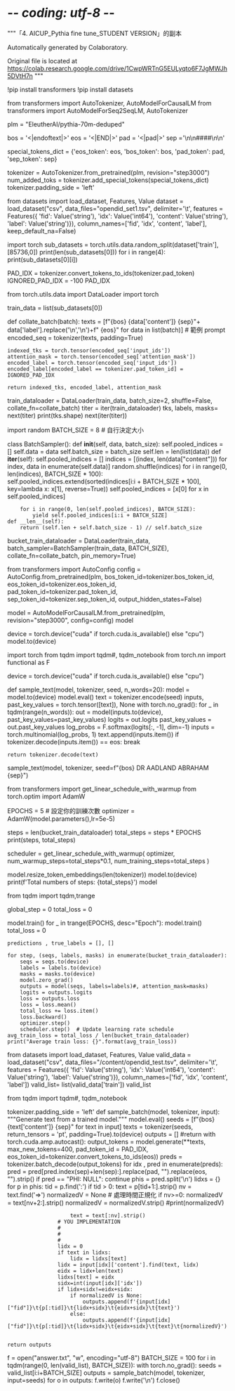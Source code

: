 # -*- coding: utf-8 -*-
"""「4. AICUP_Pythia fine tune_STUDENT VERSION」的副本

Automatically generated by Colaboratory.

Original file is located at
    https://colab.research.google.com/drive/1CwpWRTnG5EULyqto6F7JgMWJh5DVtH7n
"""

!pip install transformers
!pip install datasets

from transformers import AutoTokenizer, AutoModelForCausalLM
from transformers import AutoModelForSeq2SeqLM, AutoTokenizer

plm = "EleutherAI/pythia-70m-deduped"

bos = '<|endoftext|>'
eos = '<|END|>'
pad = '<|pad|>'
sep ='\n\n####\n\n'

special_tokens_dict = {'eos_token': eos, 'bos_token': bos, 'pad_token': pad, 'sep_token': sep}

tokenizer = AutoTokenizer.from_pretrained(plm, revision="step3000")
num_added_toks = tokenizer.add_special_tokens(special_tokens_dict)
tokenizer.padding_side = 'left'

from datasets import load_dataset, Features, Value
dataset = load_dataset("csv", data_files="opendid_set1.tsv", delimiter='\t',
                       features = Features({
                              'fid': Value('string'), 'idx': Value('int64'),
                              'content': Value('string'), 'label': Value('string')}),
                       column_names=['fid', 'idx', 'content', 'label'], keep_default_na=False)

import torch
sub_datasets = torch.utils.data.random_split(dataset['train'], [85736,0])
print(len(sub_datasets[0]))
for i in range(4): print(sub_datasets[0][i])

PAD_IDX = tokenizer.convert_tokens_to_ids(tokenizer.pad_token)
IGNORED_PAD_IDX = -100
PAD_IDX

from torch.utils.data import DataLoader
import torch

train_data = list(sub_datasets[0])

def collate_batch(batch):
    texts = [f"{bos} {data['content']} {sep}"+ data['label'].replace('\\n','\n')+f" {eos}" for data in list(batch)] # 範例 prompt
    encoded_seq = tokenizer(texts, padding=True)

    indexed_tks = torch.tensor(encoded_seq['input_ids'])
    attention_mask = torch.tensor(encoded_seq['attention_mask'])
    encoded_label = torch.tensor(encoded_seq['input_ids'])
    encoded_label[encoded_label == tokenizer.pad_token_id] = IGNORED_PAD_IDX

    return indexed_tks, encoded_label, attention_mask

train_dataloader = DataLoader(train_data, batch_size=2, shuffle=False, collate_fn=collate_batch)
titer = iter(train_dataloader)
tks, labels, masks= next(titer)
print(tks.shape)
next(iter(titer))

import random
BATCH_SIZE = 8 # 自行決定大小

class BatchSampler():
    def __init__(self, data, batch_size):
        self.pooled_indices = []
        self.data = data
        self.batch_size = batch_size
        self.len = len(list(data))
    def __iter__(self):
        self.pooled_indices = []
        indices = [(index, len(data["content"])) for index, data in enumerate(self.data)]
        random.shuffle(indices)
        for i in range(0, len(indices), BATCH_SIZE * 100):
            self.pooled_indices.extend(sorted(indices[i:i + BATCH_SIZE * 100], key=lambda x: x[1], reverse=True))
        self.pooled_indices = [x[0] for x in self.pooled_indices]

        for i in range(0, len(self.pooled_indices), BATCH_SIZE):
            yield self.pooled_indices[i:i + BATCH_SIZE]
    def __len__(self):
        return (self.len + self.batch_size - 1) // self.batch_size

bucket_train_dataloader = DataLoader(train_data, batch_sampler=BatchSampler(train_data, BATCH_SIZE),
                                     collate_fn=collate_batch, pin_memory=True)

from transformers import AutoConfig
config = AutoConfig.from_pretrained(plm,
                                    bos_token_id=tokenizer.bos_token_id,
                                    eos_token_id=tokenizer.eos_token_id,
                                    pad_token_id=tokenizer.pad_token_id,
                                    sep_token_id=tokenizer.sep_token_id,
                                    output_hidden_states=False)

model = AutoModelForCausalLM.from_pretrained(plm, revision="step3000", config=config)
model

device = torch.device("cuda" if torch.cuda.is_available() else "cpu")
model.to(device)

import torch
from tqdm import tqdm#, tqdm_notebook
from torch.nn import functional as F

device = torch.device("cuda" if torch.cuda.is_available() else "cpu")

def sample_text(model, tokenizer, seed, n_words=20):
    model = model.to(device)
    model.eval()
    text = tokenizer.encode(seed)
    inputs, past_key_values = torch.tensor([text]), None
    with torch.no_grad():
        for _ in tqdm(range(n_words)):
            out = model(inputs.to(device), past_key_values=past_key_values)
            logits = out.logits
            past_key_values = out.past_key_values
            log_probs = F.softmax(logits[:, -1], dim=-1)
            inputs = torch.multinomial(log_probs, 1)
            text.append(inputs.item())
            if tokenizer.decode(inputs.item()) == eos:
                break


    return tokenizer.decode(text)

sample_text(model, tokenizer, seed=f"{bos} DR AADLAND ABRAHAM {sep}")

from transformers import get_linear_schedule_with_warmup
from torch.optim import AdamW

EPOCHS = 5 # 設定你的訓練次數
optimizer = AdamW(model.parameters(),lr=5e-5)

steps = len(bucket_train_dataloader)
total_steps = steps * EPOCHS
print(steps, total_steps)

scheduler = get_linear_schedule_with_warmup(
    optimizer,
    num_warmup_steps=total_steps*0.1,
    num_training_steps=total_steps
)

model.resize_token_embeddings(len(tokenizer))
model.to(device)
print(f'Total numbers of steps: {total_steps}')
model

from tqdm import tqdm,trange

global_step = 0
total_loss = 0

model.train()
for _ in trange(EPOCHS, desc="Epoch"):
    model.train()
    total_loss = 0

    predictions , true_labels = [], []

    for step, (seqs, labels, masks) in enumerate(bucket_train_dataloader):
        seqs = seqs.to(device)
        labels = labels.to(device)
        masks = masks.to(device)
        model.zero_grad()
        outputs = model(seqs, labels=labels)#, attention_mask=masks)
        logits = outputs.logits
        loss = outputs.loss
        loss = loss.mean()
        total_loss += loss.item()
        loss.backward()
        optimizer.step()
        scheduler.step()  # Update learning rate schedule
    avg_train_loss = total_loss / len(bucket_train_dataloader)
    print("Average train loss: {}".format(avg_train_loss))

from datasets import load_dataset, Features, Value
valid_data = load_dataset("csv", data_files="/content/opendid_test.tsv", delimiter='\t',
                          features = Features({
                              'fid': Value('string'), 'idx': Value('int64'),
                              'content': Value('string'), 'label': Value('string')}),
                              column_names=['fid', 'idx', 'content', 'label'])
valid_list= list(valid_data['train'])
valid_list

from tqdm import tqdm#, tqdm_notebook

tokenizer.padding_side = 'left'
def sample_batch(model, tokenizer, input):
    """Generate text from a trained model."""
    model.eval()
    seeds = [f"{bos} {text['content']} {sep}" for text in input]
    texts = tokenizer(seeds, return_tensors = 'pt', padding=True).to(device)
    outputs = []
    #return
    with torch.cuda.amp.autocast():
        output_tokens = model.generate(**texts, max_new_tokens=400, pad_token_id = PAD_IDX,
                                        eos_token_id=tokenizer.convert_tokens_to_ids(eos))
        preds = tokenizer.batch_decode(output_tokens)
        for idx , pred in enumerate(preds):
            pred = pred[pred.index(sep)+len(sep):].replace(pad, "").replace(eos, "").strip()
            if pred == "PHI: NULL":
                continue
            phis = pred.split('\n')
            lidxs = {}
            for p in phis:
                tid = p.find(':')
                if tid > 0:
                    text = p[tid+1:].strip()
                    nv = text.find('=>')
                    normalizedV = None
                    # 處理時間正規化
                    if nv>=0:
                        normalizedV = text[nv+2:].strip()
                        normalizedV = normalizedV.strip()
                        #print(normalizedV)

                        text = text[:nv].strip()
                    # YOU IMPLEMENTATION
                    #
                    #
                    #
                    lidx = 0
                    if text in lidxs:
                        lidx = lidxs[text]
                    lidx = input[idx]['content'].find(text, lidx)
                    eidx = lidx+len(text)
                    lidxs[text] = eidx
                    sidx=int(input[idx]['idx'])
                    if lidx+sidx!=eidx+sidx:
                        if normalizedV is None:
                            outputs.append(f'{input[idx]["fid"]}\t{p[:tid]}\t{lidx+sidx}\t{eidx+sidx}\t{text}')
                        else:
                            outputs.append(f'{input[idx]["fid"]}\t{p[:tid]}\t{lidx+sidx}\t{eidx+sidx}\t{text}\t{normalizedV}')


    return outputs

f = open("answer.txt", "w", encoding="utf-8")
BATCH_SIZE = 100
for i in tqdm(range(0, len(valid_list), BATCH_SIZE)):
    with torch.no_grad():
        seeds = valid_list[i:i+BATCH_SIZE]
        outputs = sample_batch(model, tokenizer, input=seeds)
        for o in outputs:
            f.write(o)
            f.write('\n')
f.close()
